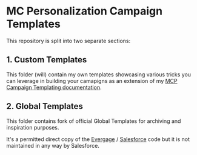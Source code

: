 # MC Personalization Campaign Templates

This repository is split into two separate sections:

## 1. Custom Templates

This folder (will) contain my own templates showcasing various tricks you can leverage in building your camapigns as an extension of my [MCP Campaign Templating documentation](https://mateuszdabrowski.pl/docs/category/-serverside-code/).

## 2. Global Templates

This folder contains fork of official Global Templates for archiving and inspiration purposes.

It's a permitted direct copy of the [Evergage](https://github.com/MateuszDabrowski/mcp-campaign-templates/tree/main/Global%20Templates/Evergage) / [Salesforce](https://github.com/MateuszDabrowski/mcp-campaign-templates/tree/main/Global%20Templates/SalesforceInteractions) code but it is not maintained in any way by Salesforce.
